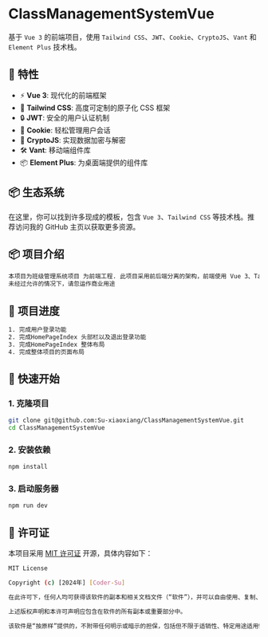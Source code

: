 # ClassManagementSystemVue

基于 `Vue 3` 的前端项目，使用 `Tailwind CSS`、`JWT`、`Cookie`、`CryptoJS`、`Vant` 和 `Element Plus` 技术栈。

## 🚀 特性

- ⚡️ **Vue 3**: 现代化的前端框架
- 🎨 **Tailwind CSS**: 高度可定制的原子化 CSS 框架
- 🔒 **JWT**: 安全的用户认证机制
- 🍪 **Cookie**: 轻松管理用户会话
- 🔐 **CryptoJS**: 实现数据加密与解密
- 🛠️ **Vant**: 移动端组件库
- 📦 **Element Plus**: 为桌面端提供的组件库

## 📦 生态系统

在这里，你可以找到许多现成的模板，包含 `Vue 3`、`Tailwind CSS` 等技术栈。推荐访问我的 GitHub 主页以获取更多资源。
## 📦 项目介绍
```bash
本项目为班级管理系统项目 为前端工程. 此项目采用前后端分离的架构，前端使用 Vue 3、Tailwind CSS、Vant 和 Element Plus，后端使用 Spring Boot 和 MyBatis。
未经过允许的情况下，请忽运作商业用途
```
## 🚀 项目进度
```bash
1. 完成用户登录功能
2. 完成HomePageIndex 头部栏以及退出登录功能
3. 完成HomePageIndex 整体布局
4. 完成整体项目的页面布局
```
## 📖 快速开始

### 1. 克隆项目

```bash
git clone git@github.com:Su-xiaoxiang/ClassManagementSystemVue.git
cd ClassManagementSystemVue
```
### 2. 安装依赖

```bash
npm install
```
### 3. 启动服务器

```bash
npm run dev
```
## 📄 许可证

本项目采用 [MIT 许可证](https://github.com/Su-xiaoxiang) 开源，具体内容如下：
```bash
MIT License

Copyright (c) [2024年] [Coder-Su]

在此许可下，任何人均可获得该软件的副本和相关文档文件（“软件”），并可以自由使用、复制、修改、合并、发布、分发、再许可和/或出售软件的副本，且在遵循以下条件的情况下：

上述版权声明和本许可声明应包含在软件的所有副本或重要部分中。

该软件是“按原样”提供的，不附带任何明示或暗示的担保，包括但不限于适销性、特定用途适用性和非侵权的担保。无论在任何情况下，作者或版权持有者均不应对因软件或软件的使用或其他交易而导致的任何索赔、损害或其他责任承担责任。
```
